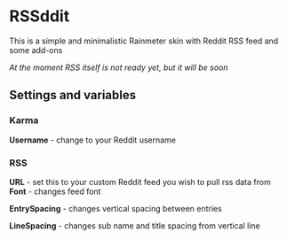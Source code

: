 # RSSddit
This is a simple and minimalistic Rainmeter skin with Reddit RSS feed and some add-ons

*At the moment RSS itself is not ready yet, but it will be soon*
## Settings and variables
### Karma
**Username** - change to your Reddit username
### RSS
**URL** - set this to your custom Reddit feed you wish to pull rss data from
**Font** - changes feed font

**EntrySpacing** - changes vertical spacing between entries

**LineSpacing** - changes sub name and title spacing from vertical line
